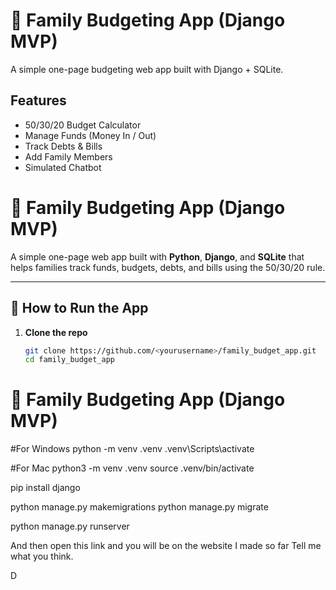 # 🏦 Family Budgeting App (Django MVP)

A simple one-page budgeting web app built with Django + SQLite.

## Features
- 50/30/20 Budget Calculator  
- Manage Funds (Money In / Out)  
- Track Debts & Bills  
- Add Family Members  
- Simulated Chatbot  

# 🏦 Family Budgeting App (Django MVP)

A simple one-page web app built with **Python**, **Django**, and **SQLite** that helps families track funds, budgets, debts, and bills using the 50/30/20 rule.

---

## 🚀 How to Run the App

1. **Clone the repo**
   ```bash
   git clone https://github.com/<yourusername>/family_budget_app.git
   cd family_budget_app
# 🏦 Family Budgeting App (Django MVP)

#For Windows 
python -m venv .venv
.venv\Scripts\activate

#For Mac 
python3 -m venv .venv
source .venv/bin/activate

pip install django

python manage.py makemigrations
python manage.py migrate

python manage.py runserver


And then open this link and you will be on the website I made so far Tell me what you think.


D